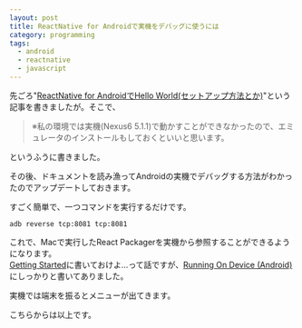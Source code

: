 ```yaml
---
layout: post
title: ReactNative for Androidで実機をデバッグに使うには
category: programming
tags:
  - android
  - reactnative
  - javascript
---
```


先ごろ"[ReactNative for AndroidでHello World(セットアップ方法とか)](/2015/09/15/reactnative-for-android-hello-world/)"という記事を書きましたが。そこで、

> ※私の環境では実機(Nexus6 5.1.1)で動かすことができなかったので、エミュレータのインストールもしておくといいと思います。

というふうに書きました。

その後、ドキュメントを読み漁ってAndroidの実機でデバッグする方法がわかったのでアップデートしておきます。

すごく簡単で、一つコマンドを実行するだけです。

```
adb reverse tcp:8081 tcp:8081
```

これで、Macで実行したReact Packagerを実機から参照することができるようになります。  
[Getting Started](http://facebook.github.io/react-native/docs/getting-started.html#content)に書いておけよ…って話ですが、[Running On Device (Android)](http://facebook.github.io/react-native/docs/running-on-device-android.html#content)にしっかりと書いてありました。

実機では端末を振るとメニューが出てきます。

こちらからは以上です。
